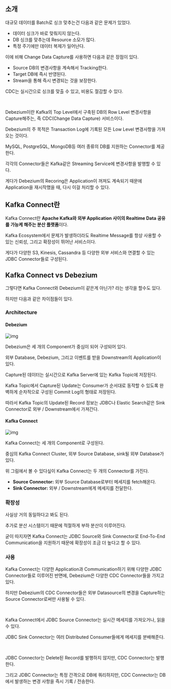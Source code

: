 ## 소개

대규모 데이터를 Batch로 싱크 맞추는건 다음과 같은 문제가 있었다.

- 데이터 싱크가 바로 맞춰지지 않는다.
- DB 싱크를 맞추는데 Resource 소모가 많다.
- 특정 주기에만 데이터 복제가 일어난다.

이에 비해 Change Data Capture를 사용하면 다음과 같은 장점이 있다.

- Source DB의 변경사항을 계속해서 Tracking한다.
- Target DB에 즉시 반영된다.
- Stream을 통해 즉시 변경되는 것을 보장한다.

CDC는 실시간으로 싱크를 맞출 수 있고, 비용도 절감할 수 있다.

<br>

Debezium이란 Kafka의 Top Level에서 구축된 DB의 Row Level 변경사항을 Capture해주는, 즉 CDC(Change Data Capture) 서비스이다.

Debezium의 주 목적은 Transaction Log에 기록된 모든 Low Level 변경사항을 가져오는 것이다.

MySQL, PostgreSQL, MongoDB등 여러 종류의 DB를 지원하는 Connector를 제공한다.

각각의 Connector들은 Kafka같은 Streaming Service에 변경사항을 발행할 수 있다.

게다가 Debezium의 Recoring은 Application이 꺼져도 계속되기 때문에 Application을 재시작했을 때, 다시 이걸 처리할 수 있다.

## Kafka Connect란

Kafka Connect란 **Apache Kafka와 외부 Application 사이의 Realtime Data 공유를 가능케 해주는 분산 플랫폼**이다.

Kafka Ecosystem에서 문제가 발생하더라도 Realtime Message를 항상 사용할 수 있는 신뢰성, 그리고 확장성이 뛰어난 서비스이다.

게다가 다양한 S3, Kinesis, Cassandra 등 다양한 외부 서비스와 연결할 수 있는 JDBC Connector들로 구성된다.

## Kafka Connect vs Debezium

그렇다면 Kafka Connect와 Debezium이 같은게 아닌가? 라는 생각을 할수도 있다.

하지만 다음과 같은 차이점들이 있다.

### Architecture

#### Debezium

![img](https://res.cloudinary.com/hevo/image/upload/f_auto,q_auto/f_auto,q_auto/$wpsize_!_cld_full!,w_512,h_134,c_scale/v1645686297/hevo-learn/unnamed-31.png)

Debezium은 세 개의 Component가 중심이 되어 구성되어 있다.

외부 Database, Debezium, 그리고 이벤트를 받을 Downstream의 Application이 있다.

Capture된 데이터는 실시간으로 Kafka Server에 있는 Kafka Topic에 저장된다.

Kafka Topic에서 Capture된 Update는 Consumer가 순서대로 동작할 수 있도록 완벽하게 순차적으로 구성된 Commit Log의 형태로 저장된다.

따라서 Kafka Topic의 Update된 Record 정보는 JDBC나 Elastic Search같은 Sink Connector로 외부 / Downstream에서 가져간다.

#### Kafka Connect

![img](https://res.cloudinary.com/hevo/image/upload/f_auto,q_auto/f_auto,q_auto/$wpsize_!_cld_full!,w_512,h_251,c_scale/v1645686393/hevo-learn/unnamed-32.png)

Kafka Connect는 세 개의 Component로 구성된다.

중심의 Kafka Connect Cluster, 외부 Source Database, sink될 외부 Database가 있다.

위 그림에서 볼 수 있다싶이 Kafka Connect는 두 개의 Connector를 가진다.

- **Source Connector:** 외부 Source Database로부터 메세지를 fetch해온다.
- **Sink Connector:** 외부 / Downstream에게 메세지를 전달한다.

### 확장성

사실상 거의 동일하다고 봐도 된다.

추가로 분산 시스템이기 때문에 적절하게 부하 분산이 이루어진다.

굳이 따지자면 Kafka Connect는 JDBC Source와 Sink Connector로 End-To-End Communication을 지원하기 때문에 확장성이 조금 더 높다고 할 수 있다.

### 사용

Kafka Connect는 다양한 Application과 Communication하기 위해 다양한 JDBC Connector들로 이루어진 반면에, Debezium은 다양한 CDC Connector들을 가지고 있다.

하지만 Debezium의 CDC Connector들은 외부 Datasource의 변경을 Capture하는 Source Connector로써만 사용될 수 있다.

<br>

Kafka Connect에서 JDBC Source Connector는 실시간 메세지를 가져오거나, 읽을 수 있다.

JDBC Sink Connector는 여러 Distributed Consumer들에게 메세지를 분배해준다.

<br>

JDBC Connector는 Delete된 Record를 발행하지 않지만, CDC Connector는 발행한다.

그리고 JDBC Connector는 특정 간격으로 DB에 쿼리하지만, CDC Connector는 DB에서 발생하는 변경 사항을 즉시 기록 / 전송한다.

